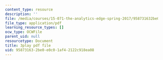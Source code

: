 ```yaml
---
content_type: resource
description: ''
file: /media/courses/15-071-the-analytics-edge-spring-2017/958731632be0e0c01af42122c918ea08_7QJyMB9qGQg.pdf
file_type: application/pdf
learning_resource_types: []
ocw_type: OCWFile
parent_uid: null
resourcetype: Document
title: 3play pdf file
uid: 95873163-2be0-e0c0-1af4-2122c918ea08
---
```

